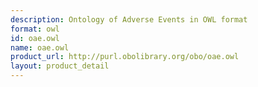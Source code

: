 ```yaml
---
description: Ontology of Adverse Events in OWL format
format: owl
id: oae.owl
name: oae.owl
product_url: http://purl.obolibrary.org/obo/oae.owl
layout: product_detail
---
```

